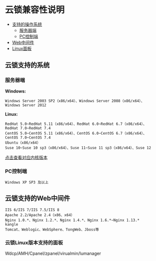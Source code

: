 # 云锁兼容性说明

- [支持的操作系统](#云锁支持的系统)
  - [服务器端](#服务器端)
  - [PC控制端](#PC控制端)
- [Web中间件](#云锁支持的Web中间件)
- [Linux面板](#云锁Linux版本支持的面板)

## 云锁支持的系统

### 服务器端

**Windows:**

```
Windows Server 2003 SP2（x86/x64）、Windows Server 2008（x86/x64）、Windows Server 2012
```

**Linux:**

```
RedHat 5.0~RedHat 5.11（x86/x64）、RedHat 6.0~RedHat 6.7（x86/x64）、RedHat 7.0~RedHat 7.4
CentOS 5.0~CentOS 5.11（x86/x64）、CentOS 6.0~CentOS 6.7（x86/x64）、CentOS 7.0~CentOS 7.4
Ubuntu（x86/x64）
Suse 10~Suse 10 sp3（x86/x64）、Suse 11~Suse 11 sp3（x86/x64）、Suse 12
```

[点击查看对应内核版本](http://help.yunsuo.com.cn/guide/Ker_README.html)

### PC控制端

```
Windows XP SP3 及以上
```

## 云锁支持的Web中间件

```
IIS 6/IIS 7/IIS 7.5/IIS 8
Apache 2.2/Apache 2.4（x86、x64）
Nginx 1.0.*、Nginx 1.2.*、Nginx 1.4.*、Nginx 1.6.*~Nginx 1.13.*
kangle
Tomcat、Weblogic、WebSphere、TongWeb、Jboss等
```
### 云锁Linux版本支持的面板

Wdcp/AMH/Cpanel/zpanel/virualmin/lumanager


